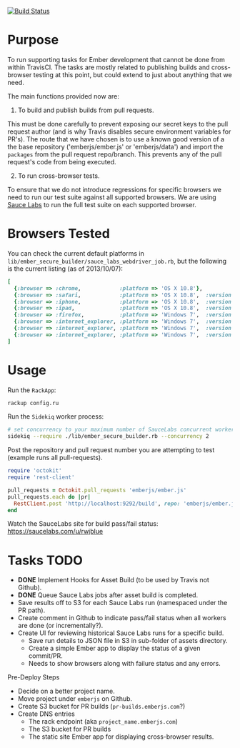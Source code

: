 [![Build Status](https://travis-ci.org/rjackson/ember-secure-builder.png?branch=master)](https://travis-ci.org/rjackson/ember-secure-builder)

Purpose
=======

To run supporting tasks for Ember development that cannot be done from within
TravisCI. The tasks are mostly related to publishing builds and cross-browser
testing at this point, but could extend to just about anything that we need.

The main functions provided now are:

1. To build and publish builds from pull requests.

This must be done carefully to prevent exposing our secret keys to the pull
request author (and is why Travis disables secure environment variables for
PR's). The route that we have chosen is to use a known good version of a the
base repository ('emberjs/ember.js' or 'emberjs/data') and import the `packages`
from the pull request repo/branch. This prevents any of the pull request's code
from being executed.

2. To run cross-browser tests.

To ensure that we do not introduce regressions for specific browsers we need to run
our test suite against all supported browsers. We are using [Sauce Labs](http://saucelabs.com)
to run the full test suite on each supported browser.

Browsers Tested
===============

You can check the current default platforms in `lib/ember_secure_builder/sauce_labs_webdriver_job.rb`,
but the following is the current listing (as of 2013/10/07):

```ruby
[
  {:browser => :chrome,            :platform => 'OS X 10.8'},
  {:browser => :safari,            :platform => 'OS X 10.8',  :version => 6},
  {:browser => :iphone,            :platform => 'OS X 10.8',  :version => 6,     'device-orientation' => 'landscape'},
  {:browser => :ipad,              :platform => 'OS X 10.8',  :version => 6,     'device-orientation' => 'landscape'},
  {:browser => :firefox,           :platform => 'Windows 7',  :version => 23},
  {:browser => :internet_explorer, :platform => 'Windows 7',  :version => 10},
  {:browser => :internet_explorer, :platform => 'Windows 7',  :version => 9},
  {:browser => :internet_explorer, :platform => 'Windows 7',  :version => 8},
]
```

Usage
=====

Run the `RackApp`:

```sh
rackup config.ru
```

Run the `Sidekiq` worker process:

```sh
# set concurrency to your maximum number of SauceLabs concurrent workers
sidekiq --require ./lib/ember_secure_builder.rb --concurrency 2
```

Post the repository and pull request number you are attempting to test (example runs all pull-requests).

```ruby
require 'octokit'
require 'rest-client'

pull_requests = Octokit.pull_requests 'emberjs/ember.js'
pull_requests.each do |pr|
  RestClient.post 'http://localhost:9292/build', repo: 'emberjs/ember.js', perform_cross_browser_tests: true, pull_request_number: pr.number
end
```

Watch the SauceLabs site for build pass/fail status: https://saucelabs.com/u/rwjblue

Tasks TODO
==========
* **DONE** Implement Hooks for Asset Build (to be used by Travis not Github).
* **DONE** Queue Sauce Labs jobs after asset build is completed.
* Save results off to S3 for each Sauce Labs run (namespaced under the PR path).
* Create comment in Github to indicate pass/fail status when all workers are done (or incrementally?).
* Create UI for reviewing historical Sauce Labs runs for a specific build.
  * Save run details to JSON file in S3 in sub-folder of assets directory.
  * Create a simple Ember app to display the status of a given commit/PR.
  * Needs to show browsers along with failure status and any errors.

Pre-Deploy Steps
* Decide on a better project name.
* Move project under `emberjs` on Github.
* Create S3 bucket for PR builds (`pr-builds.emberjs.com`?)
* Create DNS entries
  * The rack endpoint (aka `project_name.emberjs.com`)
  * The S3 bucket for PR builds
  * The static site Ember app for displaying cross-browser results.
